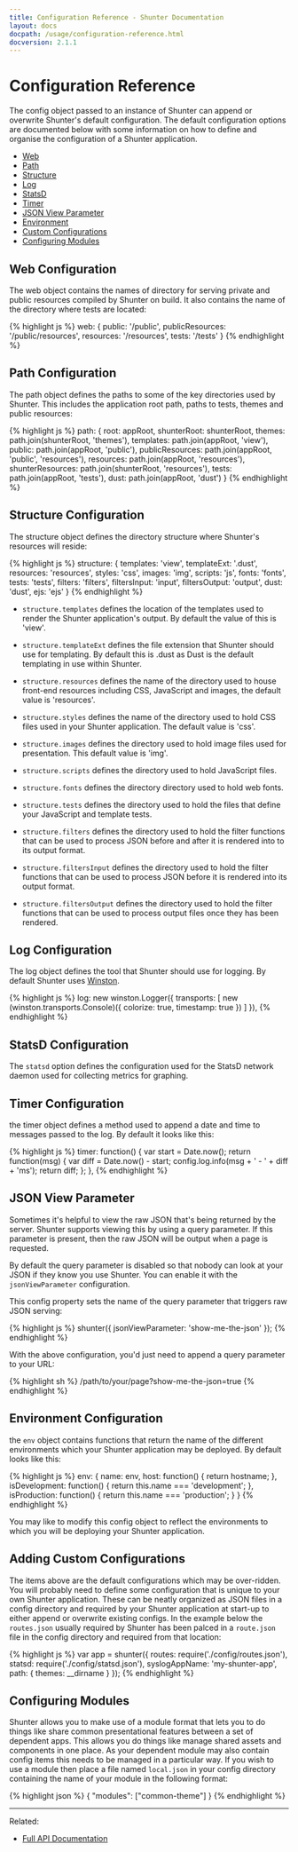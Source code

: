 ```yaml
---
title: Configuration Reference - Shunter Documentation
layout: docs
docpath: /usage/configuration-reference.html
docversion: 2.1.1
---
```


Configuration Reference
=======================

The config object passed to an instance of Shunter can append or overwrite Shunter's default configuration. The default configuration options are documented below with some information on how to define and organise the configuration of a Shunter application.

- [Web](#web-configuration)
- [Path](#path-configuration)
- [Structure](#structure-configuration)
- [Log](#log-configuration)
- [StatsD](#statsd-configuration)
- [Timer](#timer-configuration)
- [JSON View Parameter](#json-view-parameter)
- [Environment](#environment-configuration)
- [Custom Configurations](#adding-custom-configurations)
- [Configuring Modules](#configuring-modules)


Web Configuration
-----------------

The web object contains the names of directory for serving private and public resources compiled by Shunter on build. It also contains the name of the directory where tests are located:

{% highlight js %}
web: {
    public: '/public',
    publicResources: '/public/resources',
    resources: '/resources',
    tests: '/tests'
}
{% endhighlight %}


Path Configuration
------------------

The path object defines the paths to some of the key directories used by Shunter. This includes the application root path, paths to tests, themes and public resources:

{% highlight js %}
path: {
    root: appRoot,
    shunterRoot: shunterRoot,
    themes: path.join(shunterRoot, 'themes'),
    templates: path.join(appRoot, 'view'),
    public: path.join(appRoot, 'public'),
    publicResources: path.join(appRoot, 'public', 'resources'),
    resources: path.join(appRoot, 'resources'),
    shunterResources: path.join(shunterRoot, 'resources'),
    tests: path.join(appRoot, 'tests'),
    dust: path.join(appRoot, 'dust')
}
{% endhighlight %}


Structure Configuration
-----------------------

The structure object defines the directory structure where Shunter's resources will reside:

{% highlight js %}
structure: {
    templates: 'view',
    templateExt: '.dust',
    resources: 'resources',
    styles: 'css',
    images: 'img',
    scripts: 'js',
    fonts: 'fonts',
    tests: 'tests',
    filters: 'filters',
    filtersInput: 'input',
    filtersOutput: 'output',
    dust: 'dust',
    ejs: 'ejs'
}
{% endhighlight %}

- `structure.templates` defines the location of the templates used to render the Shunter application's output. By default the value of this is 'view'.

- `structure.templateExt` defines the file extension that Shunter should use for templating. By default this is .dust as Dust is the default templating in use within Shunter.

- `structure.resources` defines the name of the directory used to house front-end resources including CSS, JavaScript and images, the default value is 'resources'.

- `structure.styles` defines the name of the directory used to hold CSS files used in your Shunter application. The default value is 'css'.

- `structure.images` defines the directory used to hold image files used for presentation. This default value is 'img'.

- `structure.scripts` defines the directory used to hold JavaScript files.

- `structure.fonts` defines the directory directory used to hold web fonts.

- `structure.tests` defines the directory used to hold the files that define your JavaScript and template tests.

- `structure.filters` defines the directory used to hold the filter functions that can be used to process JSON before and after it is rendered into to its output format.

- `structure.filtersInput` defines the directory used to hold the filter functions that can be used to process JSON before it is rendered into its output format.

- `structure.filtersOutput` defines the directory used to hold the filter functions that can be used to process output files once they has been rendered.


Log Configuration
-----------------

The log object defines the tool that Shunter should use for logging. By default Shunter uses [Winston](https://github.com/winstonjs/winston).

{% highlight js %}
log: new winston.Logger({
    transports: [
        new (winston.transports.Console)({
            colorize: true,
            timestamp: true
        })
    ]
}),
{% endhighlight %}

StatsD Configuration
--------------------

The `statsd` option defines the configuration used for the StatsD network daemon used for collecting metrics for graphing.


Timer Configuration
-------------------

the timer object defines a method used to append a date and time to messages passed to the log. By default it looks like this:

{% highlight js %}
timer: function() {
    var start = Date.now();
    return function(msg) {
        var diff = Date.now() - start;
        config.log.info(msg + ' - ' + diff + 'ms');
        return diff;
    };
},
{% endhighlight %}


JSON View Parameter
-------------------

Sometimes it's helpful to view the raw JSON that's being returned by the server. Shunter supports viewing this by using a query parameter. If this parameter is present, then the raw JSON will be output when a page is requested.

By default the query parameter is disabled so that nobody can look at your JSON if they know you use Shunter. You can enable it with the `jsonViewParameter` configuration.

This config property sets the name of the query parameter that triggers raw JSON serving:

{% highlight js %}
shunter({
    jsonViewParameter: 'show-me-the-json'
});
{% endhighlight %}

With the above configuration, you'd just need to append a query parameter to your URL:

{% highlight sh %}
/path/to/your/page?show-me-the-json=true
{% endhighlight %}


Environment Configuration
-------------------------

the `env` object contains functions that return the name of the different environments which your Shunter application may be deployed. By default looks like this:

{% highlight js %}
env: {
    name: env,
    host: function() {
        return hostname;
    },
    isDevelopment: function() {
        return this.name === 'development';
    },
    isProduction: function() {
        return this.name === 'production';
    }
}
{% endhighlight %}

You may like to modify this config object to reflect the environments to which you will be deploying your Shunter application.


Adding Custom Configurations
----------------------------

The items above are the default configurations which may be over-ridden. You will probably need to define some configuration that is unique to your own Shunter application. These can be neatly organized as JSON files in a config directory and required by your Shunter application at start-up to either append or overwrite existing configs. In the example below the `routes.json` usually required by Shunter has been palced in a `route.json` file in the config directory and required from that location:

{% highlight js %}
var app = shunter({
    routes: require('./config/routes.json'),
    statsd: require('./config/statsd.json'),
    syslogAppName: 'my-shunter-app',
    path: {
        themes: __dirname
    }
});
{% endhighlight %}


Configuring Modules
-------------------

Shunter allows you to make use of a module format that lets you to do things like share common presentational features between a set of dependent apps. This allows you do things like manage shared assets and components in one place. As your dependent module may also contain config items this needs to be managed in a particular way. If you wish to use a module then place a file named `local.json` in your config directory containing the name of your module in the following format:

{% highlight json %}
{
    "modules": ["common-theme"]
}
{% endhighlight %}


---

Related:

- [Full API Documentation](index.html)
